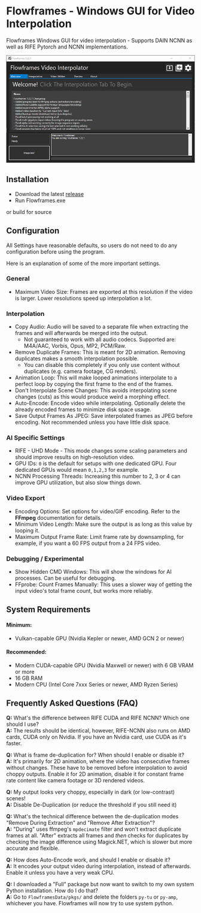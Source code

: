 # Flowframes - Windows GUI for Video Interpolation
Flowframes Windows GUI for video interpolation - Supports DAIN NCNN as well as RIFE Pytorch and NCNN implementations.


![img](/Media/flowframes_gui.png)

## Installation

* Download the latest [release](https://github.com/flowframes/releases/latest)
* Run Flowframes.exe

or build for source

## Configuration

All Settings have reasonable defaults, so users do not need to do any configuration before using the program.

Here is an explanation of some of the more important settings.

### General

* Maximum Video Size: Frames are exported at this resolution if the video is larger. Lower resolutions speed up interpolation a lot.

### Interpolation

* Copy Audio: Audio will be saved to a separate file when extracting the frames and will afterwards be merged into the output.
  * Not guaranteed to work with all audio codecs. Supported are: M4A/AAC, Vorbis, Opus, MP2, PCM/Raw.
* Remove Duplicate Frames: This is meant for 2D animation. Removing duplicates makes a smooth interpolation possible.
  * You can disable this completely if you only use content without duplicates (e.g. camera footage, CG renders).
* Animation Loop: This will make looped animations interpolate to a perfect loop by copying the first frame to the end of the frames.
* Don't Interpolate Scene Changes: This avoids interpolating scene changes (cuts) as this would produce weird a morphing effect.
* Auto-Encode: Encode video while interpolating. Optionally delete the already encoded frames to minimize disk space usage.
* Save Output Frames As JPEG: Save interpolated frames as JPEG before encoding. Not recommended unless you have little disk space.

### AI Specific Settings

* RIFE - UHD Mode - This mode changes some scaling parameters and should improve results on high-resolution video.
* GPU IDs: `0` is the default for setups with one dedicated GPU. Four dedicated GPUs would mean `0,1,2,3` for example.
* NCNN Processing Threads: Increasing this number to 2, 3 or 4 can improve GPU utilization, but also slow things down.

### Video Export

* Encoding Options: Set options for video/GIF encoding. Refer to the **FFmpeg** documentation for details.
* Minimum Video Length: Make sure the output is as long as this value by looping it.
* Maximum Output Frame Rate: Limit frame rate by downsampling, for example, if you want a 60 FPS output from a 24 FPS video.

### Debugging / Experimental

* Show Hidden CMD Windows: This will show the windows for AI processes. Can be useful for debugging.
* FFprobe: Count Frames Manually: This uses a slower way of getting the input video's total frame count, but works more reliably. 



## System Requirements

#### Minimum: 

* Vulkan-capable GPU (Nvidia Kepler or newer, AMD GCN 2 or newer)

#### Recommended: 

* Modern CUDA-capable GPU (Nvidia Maxwell or newer) with 6 GB VRAM or more
* 16 GB RAM
* Modern CPU (Intel Core 7xxx Series or newer, AMD Ryzen Series)



## Frequently Asked Questions (FAQ)

**Q:** What's the difference between RIFE CUDA and RIFE NCNN? Which one should I use?  
**A:** The results should be identical, however, RIFE-NCNN also runs on AMD cards, CUDA only on Nvidia. If you have an Nvidia card, use CUDA as it's faster.

**Q:** What is frame de-duplication for? When should I enable or disable it?  
**A:** It's primarily for 2D animation, where the video has consecutive frames without changes. These have to be removed before interpolation to avoid choppy outputs. Enable it for 2D animation, disable it for constant frame rate content like camera footage or 3D rendered videos.

**Q:** My output looks very choppy, especially in dark (or low-contrast) scenes!  
**A:** Disable De-Duplication (or reduce the threshold if you still need it)

**Q:** What's the technical difference between the de-duplication modes "Remove During Extraction" and "Remove After Extraction"?  
**A:** "During" uses ffmpeg's `mpdecimate` filter and won't extract duplicate frames at all. "After" extracts all frames and *then* checks for duplicates by checking the image difference using Magick.NET, which is slower but more accurate and flexible.

**Q:** How does Auto-Encode work, and should I enable or disable it?  
**A:** It encodes your output video during interpolation, instead of afterwards. Enable it unless you have a very weak CPU.

**Q:** I downloaded a "Full" package but now want to switch to my own system Python installation. How do I do that?  
**A:** Go to `FlowframesData/pkgs/` and delete the folders `py-tu` or `py-amp`, whichever you have. Flowframes will now try to use system python.
